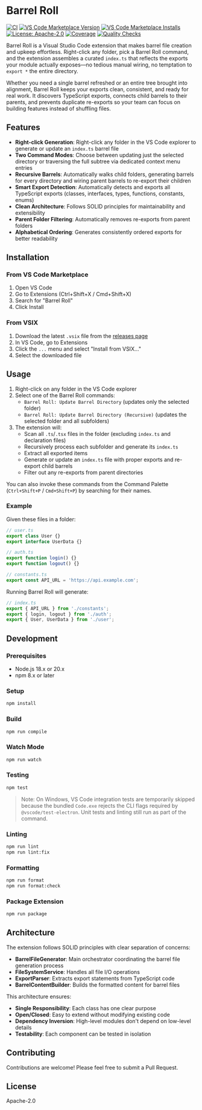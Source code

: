# Barrel Roll

[![CI](https://github.com/Coderrob/barrel-roll/actions/workflows/ci.yml/badge.svg)](https://github.com/Coderrob/barrel-roll/actions/workflows/ci.yml)
[![VS Code Marketplace Version](https://img.shields.io/visual-studio-marketplace/v/Coderrob.barrel-roll)](https://marketplace.visualstudio.com/items?itemName=Coderrob.barrel-roll)
[![VS Code Marketplace Installs](https://img.shields.io/visual-studio-marketplace/i/Coderrob.barrel-roll)](https://marketplace.visualstudio.com/items?itemName=Coderrob.barrel-roll)
[![License: Apache-2.0](https://img.shields.io/github/license/Coderrob/barrel-roll)](LICENSE)
[![Coverage](https://img.shields.io/badge/coverage-94.8%25-4c1)](badges/coverage.svg)
[![Quality Checks](https://img.shields.io/badge/quality--checks-eslint%20%7C%20madge%20%7C%20jscpd-1f6feb)](package.json)

Barrel Roll is a Visual Studio Code extension that makes barrel file creation and upkeep effortless. Right-click any folder, pick a Barrel Roll command, and the extension assembles a curated `index.ts` that reflects the exports your module actually exposes—no tedious manual wiring, no temptation to `export *` the entire directory.

Whether you need a single barrel refreshed or an entire tree brought into alignment, Barrel Roll keeps your exports clean, consistent, and ready for real work. It discovers TypeScript exports, connects child barrels to their parents, and prevents duplicate re-exports so your team can focus on building features instead of shuffling files.

## Features

- **Right-click Generation**: Right-click any folder in the VS Code explorer to generate or update an `index.ts` barrel file
- **Two Command Modes**: Choose between updating just the selected directory or traversing the full subtree via dedicated context menu entries
- **Recursive Barrels**: Automatically walks child folders, generating barrels for every directory and wiring parent barrels to re-export their children
- **Smart Export Detection**: Automatically detects and exports all TypeScript exports (classes, interfaces, types, functions, constants, enums)
- **Clean Architecture**: Follows SOLID principles for maintainability and extensibility
- **Parent Folder Filtering**: Automatically removes re-exports from parent folders
- **Alphabetical Ordering**: Generates consistently ordered exports for better readability

## Installation

### From VS Code Marketplace

1. Open VS Code
1. Go to Extensions (Ctrl+Shift+X / Cmd+Shift+X)
1. Search for "Barrel Roll"
1. Click Install

### From VSIX

1. Download the latest `.vsix` file from the [releases page](https://github.com/Coderrob/barrel-roll/releases)
1. In VS Code, go to Extensions
1. Click the `...` menu and select "Install from VSIX..."
1. Select the downloaded file

## Usage

1. Right-click on any folder in the VS Code explorer
1. Select one of the Barrel Roll commands:
   - `Barrel Roll: Update Barrel Directory` (updates only the selected folder)
   - `Barrel Roll: Update Barrel Directory (Recursive)` (updates the selected folder and all subfolders)
1. The extension will:
   - Scan all `.ts`/`.tsx` files in the folder (excluding `index.ts` and declaration files)
   - Recursively process each subfolder and generate its `index.ts`
   - Extract all exported items
   - Generate or update an `index.ts` file with proper exports and re-export child barrels
   - Filter out any re-exports from parent directories

You can also invoke these commands from the Command Palette (`Ctrl+Shift+P` / `Cmd+Shift+P`) by searching for their names.

### Example

Given these files in a folder:

```typescript
// user.ts
export class User {}
export interface UserData {}

// auth.ts
export function login() {}
export function logout() {}

// constants.ts
export const API_URL = 'https://api.example.com';
```

Running Barrel Roll will generate:

```typescript
// index.ts
export { API_URL } from './constants';
export { login, logout } from './auth';
export { User, UserData } from './user';
```

## Development

### Prerequisites

- Node.js 18.x or 20.x
- npm 8.x or later

### Setup

```bash
npm install
```

### Build

```bash
npm run compile
```

### Watch Mode

```bash
npm run watch
```

### Testing

```bash
npm test
```

> Note: On Windows, VS Code integration tests are temporarily skipped because the bundled `Code.exe` rejects the CLI flags required by `@vscode/test-electron`. Unit tests and linting still run as part of the command.

### Linting

```bash
npm run lint
npm run lint:fix
```

### Formatting

```bash
npm run format
npm run format:check
```

### Package Extension

```bash
npm run package
```

## Architecture

The extension follows SOLID principles with clear separation of concerns:

- **BarrelFileGenerator**: Main orchestrator coordinating the barrel file generation process
- **FileSystemService**: Handles all file I/O operations
- **ExportParser**: Extracts export statements from TypeScript code
- **BarrelContentBuilder**: Builds the formatted content for barrel files

This architecture ensures:

- **Single Responsibility**: Each class has one clear purpose
- **Open/Closed**: Easy to extend without modifying existing code
- **Dependency Inversion**: High-level modules don't depend on low-level details
- **Testability**: Each component can be tested in isolation

## Contributing

Contributions are welcome! Please feel free to submit a Pull Request.

## License

Apache-2.0
